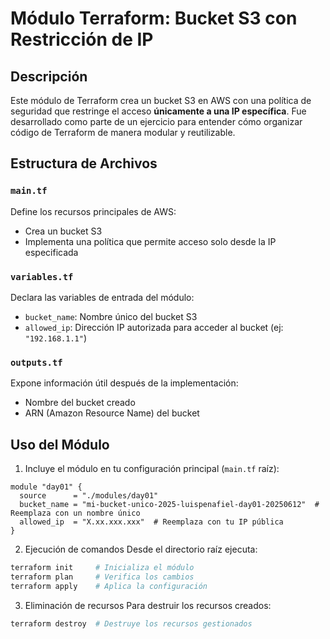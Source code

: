 # Módulo Terraform: Bucket S3 con Restricción de IP

## Descripción
Este módulo de Terraform crea un bucket S3 en AWS con una política de seguridad que restringe el acceso **únicamente a una IP específica**. Fue desarrollado como parte de un ejercicio para entender cómo organizar código de Terraform de manera modular y reutilizable.

## Estructura de Archivos
### `main.tf`
Define los recursos principales de AWS:
- Crea un bucket S3
- Implementa una política que permite acceso solo desde la IP especificada

### `variables.tf`
Declara las variables de entrada del módulo:
- `bucket_name`: Nombre único del bucket S3
- `allowed_ip`: Dirección IP autorizada para acceder al bucket (ej: `"192.168.1.1"`)

### `outputs.tf`
Expone información útil después de la implementación:
- Nombre del bucket creado
- ARN (Amazon Resource Name) del bucket

## Uso del Módulo
1. Incluye el módulo en tu configuración principal (`main.tf` raíz):
```hcl
module "day01" {
  source      = "./modules/day01"
  bucket_name = "mi-bucket-unico-2025-luispenafiel-day01-20250612"  # Reemplaza con un nombre único
  allowed_ip  = "X.xx.xxx.xxx"  # Reemplaza con tu IP pública
}
```

2. Ejecución de comandos
Desde el directorio raíz ejecuta:

```bash
terraform init     # Inicializa el módulo
terraform plan     # Verifica los cambios
terraform apply    # Aplica la configuración
```

3. Eliminación de recursos
Para destruir los recursos creados:

```bash
terraform destroy  # Destruye los recursos gestionados
```